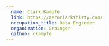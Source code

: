```yaml
---
  name: Clark Kampfe
  link: https://zeroclarkthirty.com/
  occupation_title: Data Engineer
  organization: Grainger
  github: ckampfe
---
```

